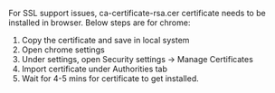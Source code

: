 For SSL support issues, ca-certificate-rsa.cer certificate needs to be installed in browser. Below steps are for chrome:
1) Copy the certificate and save in local system
2) Open chrome settings
3) Under settings, open Security settings -> Manage Certificates
4) Import certificate under Authorities tab
5) Wait for 4-5 mins for certificate to get installed.


